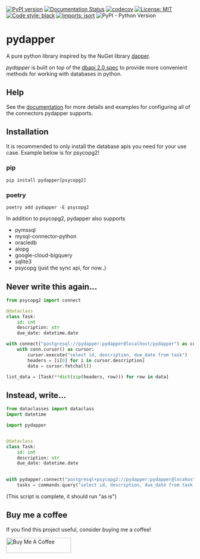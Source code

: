 [![PyPI version](https://badge.fury.io/py/pydapper.svg)](https://badge.fury.io/py/pydapper)
[![Documentation Status](https://readthedocs.org/projects/pydapper/badge/?version=latest)](https://pydapper.readthedocs.io/en/latest/?badge=latest)
[![codecov](https://codecov.io/gh/zschumacher/pydapper/branch/main/graph/badge.svg?token=3X1IR81HL2)](https://codecov.io/gh/zschumacher/pydapper)
[![License: MIT](https://img.shields.io/badge/License-MIT-yellow.svg)](https://opensource.org/licenses/MIT)
[![Code style: black](https://img.shields.io/badge/code%20style-black-000000.svg)](https://github.com/psf/black)
[![Imports: isort](https://img.shields.io/badge/%20imports-isort-%231674b1?style=flat&labelColor=ef8336)](https://pycqa.github.io/isort/)
![PyPI - Python Version](https://img.shields.io/pypi/pyversions/pydapper)

# pydapper
A pure python library inspired by the NuGet library [dapper](https://dapper-tutorial.net).

*pydapper* is built on top of the [dbapi 2.0 spec](https://www.python.org/dev/peps/pep-0249/)
to provide more convenient methods for working with databases in python.

## Help
See the [documentation](https://pydapper.readthedocs.io/en/latest/) for more details and examples for configuring all
of the connectors pydapper supports.

## Installation
It is recommended to only install the database apis you need for your use case.  Example below is for psycopg2!
### pip
```console
pip install pydapper[psycopg2]
```

### poetry
```console
poetry add pydapper -E psycopg2
```

In addition to psycopg2, pydapper also supports
* pymssql
* mysql-connector-python
* oracledb
* aiopg
* google-cloud-bigquery
* sqlite3
* psycopg (just the sync api, for now..)

## Never write this again...
```python
from psycopg2 import connect

@dataclass
class Task:
    id: int
    description: str
    due_date: datetime.date

with connect("postgresql://pydapper:pydapper@localhost/pydapper") as conn:
    with conn.cursor() as cursor:
        cursor.execute("select id, description, due_date from task")
        headers = [i[0] for i in cursor.description]
        data = cursor.fetchall()

list_data = [Task(**dict(zip(headers, row))) for row in data]
```

## Instead, write...
```python
from dataclasses import dataclass
import datetime

import pydapper


@dataclass
class Task:
    id: int
    description: str
    due_date: datetime.date

    
with pydapper.connect("postgresql+psycopg2://pydapper:pydapper@locahost/pydapper") as commands:
    tasks = commands.query("select id, description, due_date from task;", model=Task)
```
(This script is complete, it should run "as is")

## Buy me a coffee
If you find this project useful, consider buying me a coffee!  

<a href="https://www.buymeacoffee.com/zachschumacher" target="_blank"><img src="https://cdn.buymeacoffee.com/buttons/default-orange.png" alt="Buy Me A Coffee" height="41" width="174"></a>
